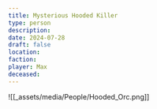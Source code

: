 ```yaml
---
title: Mysterious Hooded Killer
type: person
description: 
date: 2024-07-28
draft: false
location: 
faction: 
player: Max
deceased:
---
```

![[_assets/media/People/Hooded_Orc.png]]